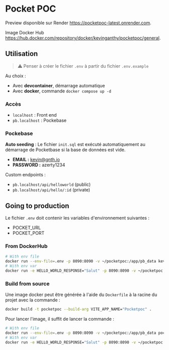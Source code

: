 # Pocket POC

Preview disponible sur Render <https://pocketpoc-latest.onrender.com>.

Image Docker Hub <https://hub.docker.com/repository/docker/kevinganthy/pocketpoc/general>.

## Utilisation

> :warning: Penser à créer le fichier `.env` à partir du fichier `.env.example`

Au choix :

* Avec **devcontainer**, démarrage automatique
* Avec **docker**, commande `docker compose up -d`

### Accès

* `localhost` : Front end
* `pb.localhost` : Pockebase

### Pockebase

**Auto seeding** : Le fichier `init.sql` est exécuté automatiquement au démarrage de Pocketbase si la base de données est vide.

* **EMAIL :** <kevin@gnth.io>
* **PASSWORD :** azerty1234

Custom endpoints :

* `pb.localhost/api/helloworld` (public)
* `pb.localhost/api/hello/:id` (private)

## Going to production

Le fichier `.env` doit contenir les variables d'environnement suivantes :

* POCKET_URL
* POCKET_PORT

### From DockerHub

```sh
# With env file
docker run --env-file=.env -p 8090:8090 -v ~/pocketpoc:/app/pb_data kevinganthy/pocketpoc
# With env var
docker run -e HELLO_WORLD_RESPONSE="Salut" -p 8090:8090 -v ~/pocketpoc:/app/pb_data kevinganthy/pocketpoc
```

### Build from source

Une image docker peut être générée à l'aide du `Dockerfile` à la racine du projet avec la commande :

```sh
docker build -t pocketpoc --build-arg VITE_APP_NAME="Pocketpoc" .
```

Pour lancer l'image, il suffit de lancer la commande :

```sh
# With env file
docker run --env-file=.env -p 8090:8090 -v ~/pocketpoc:/app/pb_data pocketpoc
# With env var
docker run -e HELLO_WORLD_RESPONSE="Salut" -p 8090:8090 -v ~/pocketpoc:/app/pb_data pocketpoc
```
